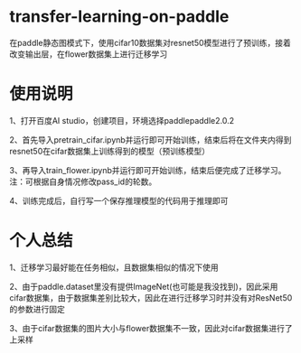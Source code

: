 # transfer-learning-on-paddle
在paddle静态图模式下，使用cifar10数据集对resnet50模型进行了预训练，接着改变输出层，在flower数据集上进行迁移学习
# 使用说明
1、打开百度AI studio，创建项目，环境选择paddlepaddle2.0.2

2、首先导入pretrain_cifar.ipynb并运行即可开始训练，结束后将在文件夹内得到resnet50在cifar数据集上训练得到的模型（预训练模型）

3、再导入train_flower.ipynb并运行即可开始训练，结束后便完成了迁移学习。注：可根据自身情况修改pass_id的轮数。

4、训练完成后，自行写一个保存推理模型的代码用于推理即可

# 个人总结
1、迁移学习最好能在任务相似，且数据集相似的情况下使用

2、由于paddle.dataset里没有提供ImageNet(也可能是我没找到)，因此采用cifar数据集，由于数据集差别比较大，因此在进行迁移学习时并没有对ResNet50的参数进行固定

3、由于cifar数据集的图片大小与flower数据集不一致，因此对cifar数据集进行了上采样
